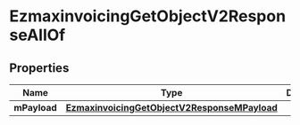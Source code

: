 

# EzmaxinvoicingGetObjectV2ResponseAllOf

## Properties

Name | Type | Description | Notes
------------ | ------------- | ------------- | -------------
**mPayload** | [**EzmaxinvoicingGetObjectV2ResponseMPayload**](EzmaxinvoicingGetObjectV2ResponseMPayload.md) |  | 




